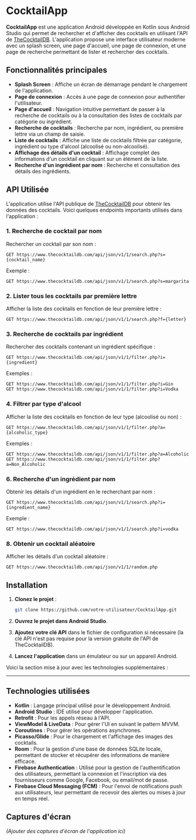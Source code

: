 # CocktailApp

**CocktailApp** est une application Android développée en Kotlin sous Android Studio qui permet de rechercher et d'afficher des cocktails en utilisant l'API de [TheCocktailDB](https://www.thecocktaildb.com/api.php). L'application propose une interface utilisateur moderne avec un splash screen, une page d'accueil, une page de connexion, et une page de recherche permettant de lister et rechercher des cocktails.

## Fonctionnalités principales

- **Splash Screen** : Affiche un écran de démarrage pendant le chargement de l'application.
- **Page de connexion** : Accès à une page de connexion pour authentifier l'utilisateur.
- **Page d'accueil** : Navigation intuitive permettant de passer à la recherche de cocktails ou à la consultation des listes de cocktails par catégorie ou ingrédient.
- **Recherche de cocktails** : Recherche par nom, ingrédient, ou première lettre via un champ de saisie.
- **Liste de cocktails** : Affiche une liste de cocktails filtrée par catégorie, ingrédient ou type d'alcool (alcoolisé ou non-alcoolisé).
- **Affichage des détails d'un cocktail** : Affichage complet des informations d'un cocktail en cliquant sur un élément de la liste.
- **Recherche d'un ingrédient par nom** : Recherche et consultation des détails des ingrédients.

## API Utilisée

L'application utilise l'API publique de [TheCocktailDB](https://www.thecocktaildb.com/api.php) pour obtenir les données des cocktails. Voici quelques endpoints importants utilisés dans l'application :

### 1. Recherche de cocktail par nom
Rechercher un cocktail par son nom :
```
GET https://www.thecocktaildb.com/api/json/v1/1/search.php?s={cocktail_name}
```

Exemple :
```
GET https://www.thecocktaildb.com/api/json/v1/1/search.php?s=margarita
```

### 2. Lister tous les cocktails par première lettre
Afficher la liste des cocktails en fonction de leur première lettre :
```
GET https://www.thecocktaildb.com/api/json/v1/1/search.php?f={letter}
```

### 3. Recherche de cocktails par ingrédient
Rechercher des cocktails contenant un ingrédient spécifique :
```
GET https://www.thecocktaildb.com/api/json/v1/1/filter.php?i={ingredient}
```

Exemples :
```
GET https://www.thecocktaildb.com/api/json/v1/1/filter.php?i=Gin
GET https://www.thecocktaildb.com/api/json/v1/1/filter.php?i=Vodka
```

### 4. Filtrer par type d'alcool
Afficher la liste des cocktails en fonction de leur type (alcoolisé ou non) :
```
GET https://www.thecocktaildb.com/api/json/v1/1/filter.php?a={alcoholic_type}
```

Exemples :
```
GET https://www.thecocktaildb.com/api/json/v1/1/filter.php?a=Alcoholic
GET https://www.thecocktaildb.com/api/json/v1/1/filter.php?a=Non_Alcoholic
```

### 6. Recherche d'un ingrédient par nom
Obtenir les détails d'un ingrédient en le recherchant par nom :
```
GET https://www.thecocktaildb.com/api/json/v1/1/search.php?i={ingredient_name}
```

Exemple :
```
GET https://www.thecocktaildb.com/api/json/v1/1/search.php?i=vodka
```

### 8. Obtenir un cocktail aléatoire
Afficher les détails d'un cocktail aléatoire :
```
GET https://www.thecocktaildb.com/api/json/v1/1/random.php
```

## Installation

1. **Clonez le projet** :
    ```bash
    git clone https://github.com/votre-utilisateur/CocktailApp.git
    ```

2. **Ouvrez le projet dans Android Studio**.

3. **Ajoutez votre clé API** dans le fichier de configuration si nécessaire (la clé API n'est pas requise pour la version gratuite de l'API de TheCocktailDB).

4. **Lancez l'application** dans un émulateur ou sur un appareil Android.

Voici la section mise à jour avec les technologies supplémentaires :

---

## Technologies utilisées

- **Kotlin** : Langage principal utilisé pour le développement Android.
- **Android Studio** : IDE utilisé pour développer l'application.
- **Retrofit** : Pour les appels réseau à l'API.
- **ViewModel & LiveData** : Pour gérer l'UI en suivant le pattern MVVM.
- **Coroutines** : Pour gérer les opérations asynchrones.
- **Picasso/Glide** : Pour le chargement et l'affichage des images des cocktails.
- **Room** : Pour la gestion d'une base de données SQLite locale, permettant de stocker et récupérer des informations de manière efficace.
- **Firebase Authentication** : Utilisé pour la gestion de l'authentification des utilisateurs, permettant la connexion et l'inscription via des fournisseurs comme Google, Facebook, ou email/mot de passe.
- **Firebase Cloud Messaging (FCM)** : Pour l'envoi de notifications push aux utilisateurs, leur permettant de recevoir des alertes ou mises à jour en temps réel.

## Captures d'écran

*(Ajouter des captures d'écran de l'application ici)*
